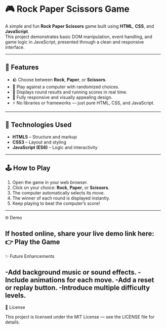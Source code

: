 # 🎮 Rock Paper Scissors Game  

A simple and fun **Rock Paper Scissors** game built using **HTML**, **CSS**, and **JavaScript**.  
This project demonstrates basic DOM manipulation, event handling, and game logic in JavaScript, presented through a clean and responsive interface.  

---

## 🚀 Features  
- 🪨 Choose between **Rock**, **Paper**, or **Scissors**.  
- 🤖 Play against a computer with randomized choices.  
- 🧠 Displays round results and running scores in real time.  
- 🎨 Fully responsive and visually appealing design.  
- ⚡ No libraries or frameworks — just pure HTML, CSS, and JavaScript.  

---

## 🧩 Technologies Used  
- **HTML5** – Structure and markup  
- **CSS3** – Layout and styling  
- **JavaScript (ES6)** – Logic and interactivity  

---

## 🕹️ How to Play  
1. Open the game in your web browser.  
2. Click on your choice: **Rock**, **Paper**, or **Scissors**.  
3. The computer automatically selects its move.  
4. The winner of each round is displayed instantly.  
5. Keep playing to beat the computer’s score!  

---
🌐 Demo

If hosted online, share your live demo link here:
👉 Play the Game
---

✨ Future Enhancements

-Add background music or sound effects.
-Include animations for each move.
-Add a reset or replay button.
-Introduce multiple difficulty levels.
---
🧾 License

This project is licensed under the MIT License — see the LICENSE
 file for details.
